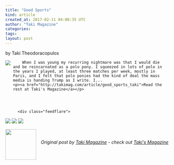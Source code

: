 ```yaml
---
title: "Good Sports"
kind: article
created_at: 2017-02-11 04:00:35 UTC
author: "Taki Magazine"
categories: 
tags: 
layout: post
---
```

by Taki Theodoracopulos<br>
	  

<img src="http://takimag.com/images/uploads/bigstock-Polo-Pony-Silhouette-48310148.jpg" style="float:left;margin-right:8px;">
	






	
		When I was young my recurring nightmare was that I would die and be reincarnated as a polo pony. I squeezed in lots of polo in the years I played, at least three matches per week, mostly in Paris, and I felt that polo ponies had the kind of deal the mass media is handing Trump as I write. I...
	<p><a href="http://takimag.com/article/good_sports_taki">Read the rest at Taki's Magazine</a></p>
						
	  
	  
	  
	  <div class="feedflare">
<a href="http://feeds.feedburner.com/~ff/takimag?a=YTLhObUcbaI:FBmiYs9mU_0:yIl2AUoC8zA"><img src="http://feeds.feedburner.com/~ff/takimag?d=yIl2AUoC8zA" border="0"></a> <a href="http://feeds.feedburner.com/~ff/takimag?a=YTLhObUcbaI:FBmiYs9mU_0:qj6IDK7rITs"><img src="http://feeds.feedburner.com/~ff/takimag?d=qj6IDK7rITs" border="0"></a> <a href="http://feeds.feedburner.com/~ff/takimag?a=YTLhObUcbaI:FBmiYs9mU_0:gIN9vFwOqvQ"><img src="http://feeds.feedburner.com/~ff/takimag?i=YTLhObUcbaI:FBmiYs9mU_0:gIN9vFwOqvQ" border="0"></a>
</div><img src="http://feeds.feedburner.com/~r/takimag/~4/YTLhObUcbaI" height="1" width="1" alt=""><div class="author">
  <img src="http://takimag.com/images/global/taki_tm_v2.png" style="width: 96px; height: 96;">
  <span style="position: absolute; padding: 32px 15px;">
    <i>Original post by <a href="http://twitter.com/takimag">Taki Magazine</a> - check out <a href="http://takimag.com/article/">Taki&#39;s Magazine</a></i>
  </span>
</div>
